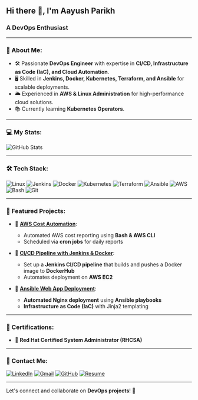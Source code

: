 ## Hi there 👋, I'm Aayush Parikh  

### A DevOps Enthusiast

---

### 🚀 About Me:
- 🛠️ Passionate **DevOps Engineer** with expertise in **CI/CD, Infrastructure as Code (IaC), and Cloud Automation**.
- 🖥️ Skilled in **Jenkins, Docker, Kubernetes, Terraform, and Ansible** for scalable deployments.
- 🌥️ Experienced in **AWS & Linux Administration** for high-performance cloud solutions.
- 📚 Currently learning **Kubernetes Operators**.

---

### 💻 My Stats:

![GitHub Stats](https://github-readme-stats.vercel.app/api?username=aayushparikh22&show_icons=true&theme=dark)

---

### 🛠️ Tech Stack:
![Linux](https://img.shields.io/badge/Linux-FCC624?style=for-the-badge&logo=linux&logoColor=black)
![Jenkins](https://img.shields.io/badge/Jenkins-D24939?style=for-the-badge&logo=jenkins&logoColor=white)
![Docker](https://img.shields.io/badge/Docker-2496ED?style=for-the-badge&logo=docker&logoColor=white)
![Kubernetes](https://img.shields.io/badge/Kubernetes-326CE5?style=for-the-badge&logo=kubernetes&logoColor=white)
![Terraform](https://img.shields.io/badge/Terraform-7B42BC?style=for-the-badge&logo=terraform&logoColor=white)
![Ansible](https://img.shields.io/badge/Ansible-EE0000?style=for-the-badge&logo=ansible&logoColor=white)
![AWS](https://img.shields.io/badge/AWS-FF9900?style=for-the-badge&logo=amazonaws&logoColor=white)
![Bash](https://img.shields.io/badge/Bash-4EAA25?style=for-the-badge&logo=gnu-bash&logoColor=white)
![Git](https://img.shields.io/badge/Git-F05032?style=for-the-badge&logo=git&logoColor=white)

---

### 📂 Featured Projects:
- 🚀 **[AWS Cost Automation](https://github.com/aayushparikh22/aws-cost-automation)**:  
  - Automated AWS cost reporting using **Bash & AWS CLI**  
  - Scheduled via **cron jobs** for daily reports  

- 🏢 **[CI/CD Pipeline with Jenkins & Docker](https://github.com/aayushparikh22/my-first-pipeline)**:  
  - Set up a **Jenkins CI/CD pipeline** that builds and pushes a Docker image to **DockerHub**  
  - Automates deployment on **AWS EC2**  

- 🛂 **[Ansible Web App Deployment](https://github.com/aayushparikh22/ansible-nginx-deploy)**:  
  - **Automated Nginx deployment** using **Ansible playbooks**  
  - **Infrastructure as Code (IaC)** with Jinja2 templating  

---

### 📝 Certifications:
- 🏅 **Red Hat Certified System Administrator (RHCSA)**

---

### 📱 Contact Me:
[![LinkedIn](https://img.shields.io/badge/LinkedIn-0077B5?style=for-the-badge&logo=linkedin&logoColor=white)](https://www.linkedin.com/in/aayushsp/)
[![Gmail](https://img.shields.io/badge/Gmail-D14836?style=for-the-badge&logo=gmail&logoColor=white)](mailto:aayushparikh0000@gmail.com)
[![GitHub](https://img.shields.io/badge/GitHub-181717?style=for-the-badge&logo=github&logoColor=white)](https://github.com/aayushparikh22)
[![Resume](https://img.shields.io/badge/Resume-00ADD8?style=for-the-badge&logo=read-the-docs&logoColor=white)](https://drive.google.com/file/d/1JsOLObQMf3PUHgAZQp03OSvjin9tlPjz/view?usp=drivesdk)

---

Let's connect and collaborate on **DevOps projects**! 🎉
